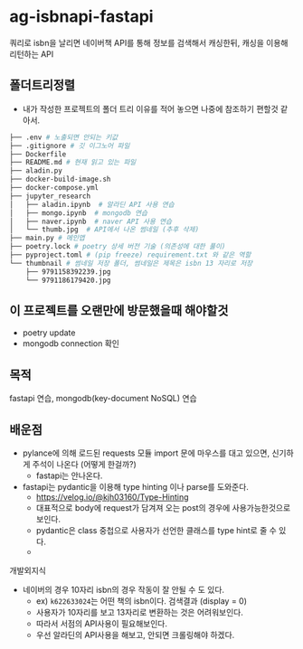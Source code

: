 # ag-isbnapi-fastapi

쿼리로 isbn을 날리면 네이버책 API를 통해 정보를 검색해서
캐싱한뒤, 캐싱을 이용해 리턴하는 API

## 폴더트리정렬
- 내가 작성한 프로젝트의 폴더 트리 이유를 적어 놓으면 나중에 참조하기 편할것 같아서.
```bash
├── .env # 노출되면 안되는 키값
├── .gitignore # 깃 이그노어 파일
├── Dockerfile 
├── README.md # 현재 읽고 있는 파일
├── aladin.py
├── docker-build-image.sh
├── docker-compose.yml
├── jupyter_research
│   ├── aladin.ipynb  # 알라딘 API 사용 연습
│   ├── mongo.ipynb  # mongodb 연습
│   ├── naver.ipynb  # naver API 사용 연습
│   └── thumb.jpg  # API에서 나온 썸네일 (추후 삭제)
├── main.py # 메인앱
├── poetry.lock # poetry 상세 버전 기술 (의존성에 대한 풀이)
├── pyproject.toml # (pip freeze) requirement.txt 와 같은 역할
└── thumbnail # 썸네일 저장 폴더, 썸네일은 제목은 isbn 13 자리로 저장
    ├── 9791158392239.jpg
    └── 9791186179420.jpg
```
## 이 프로젝트를 오랜만에 방문했을때 해야할것
- poetry update
- mongodb connection 확인

## 목적

fastapi 연습, mongodb(key-document NoSQL) 연습

## 배운점

- pylance에 의해 로드된 requests 모듈 import 문에 마우스를 대고 있으면, 신기하게 주석이 나온다 (어떻게 한걸까?)
  - fastapi는 안나온다.
- fastapi는 pydantic을 이용해 type hinting 이나 parse를 도와준다.
  - https://velog.io/@kjh03160/Type-Hinting
  - 대표적으로 body에 request가 담겨져 오는 post의 경우에 사용가능한것으로 보인다.
  - pydantic은 class 중첩으로 사용자가 선언한 클래스를 type hint로 줄 수 있다.
  - 

개발외지식
- 네이버의 경우 10자리 isbn의 경우 작동이 잘 안될 수 도 있다.
  - ex) `k622633024`는 어떤 책의 isbn이다. 검색결과 (display = 0)
  - 사용자가 10자리를 보고 13자리로 변환하는 것은 어려워보인다.
  - 따라서 서점의 API사용이 필요해보인다.
  - 우선 알라딘의 API사용을 해보고, 안되면 크롤링해야 하겠다.
